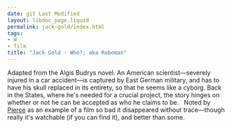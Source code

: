 ```yaml
---
date: git Last Modified
layout: libdoc_page.liquid
permalink: jack-gold/index.html
tags:
- W
- film
title: "Jack Gold - Who?; aka Roboman"
---
```


Adapted from the Algis Budrys novel. An American scientist—severely injured in a  car accident—is captured by East German military, and has to have his skull  replaced in its entirety, so that he seems like a cyborg. Back in the States,  where he's needed for a crucial project, the story hinges on whether or not he  can be accepted as who he claims to be.
  
Noted by <a href="http://reason.com/archives/1975/01/01/science-fiction-sf-on-the-scre"> Pierce</a> as an example of a film so bad it disappeared without trace—though  really it's watchable (if you can find it), and better than some.